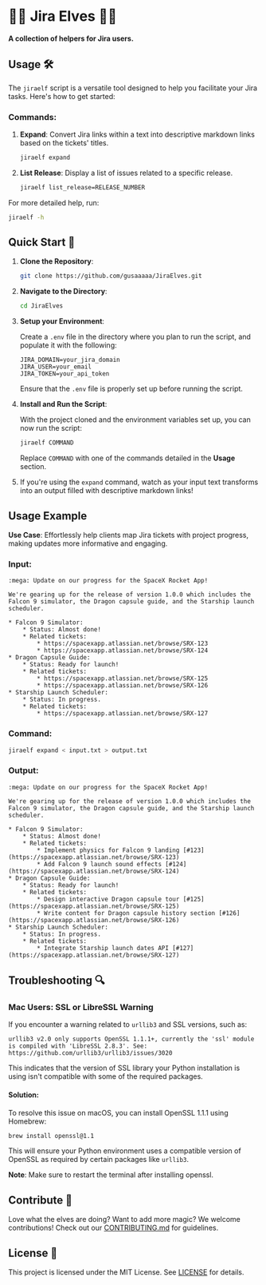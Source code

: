 # 🧝‍♂️ Jira Elves 🧝‍♀️

**A collection of helpers for Jira users.**

## Usage 🛠️

The `jiraelf` script is a versatile tool designed to help you facilitate your Jira tasks. Here's how to get started:

### Commands:

1. **Expand**: Convert Jira links within a text into descriptive markdown links based on the tickets' titles.

   ```bash
   jiraelf expand
   ```

2. **List Release**: Display a list of issues related to a specific release.

   ```bash
   jiraelf list_release=RELEASE_NUMBER
   ```

For more detailed help, run:

```bash
jiraelf -h
```

## Quick Start 🚀

1. **Clone the Repository**:

   ```bash
   git clone https://github.com/gusaaaaa/JiraElves.git
   ```

2. **Navigate to the Directory**:

   ```bash
   cd JiraElves
   ```

3. **Setup your Environment**:

   Create a `.env` file in the directory where you plan to run the script, and populate it with the following:

   ```
   JIRA_DOMAIN=your_jira_domain
   JIRA_USER=your_email
   JIRA_TOKEN=your_api_token
   ```

   Ensure that the `.env` file is properly set up before running the script.

4. **Install and Run the Script**:

   With the project cloned and the environment variables set up, you can now run the script:

   ```bash
   jiraelf COMMAND
   ```

   Replace `COMMAND` with one of the commands detailed in the **Usage** section.

5. If you're using the `expand` command, watch as your input text transforms into an output filled with descriptive markdown links!

## Usage Example

**Use Case**: Effortlessly help clients map Jira tickets with project progress, making updates more informative and engaging.

### Input:

```
:mega: Update on our progress for the SpaceX Rocket App!

We're gearing up for the release of version 1.0.0 which includes the Falcon 9 simulator, the Dragon capsule guide, and the Starship launch scheduler.

* Falcon 9 Simulator:
    * Status: Almost done!
    * Related tickets:
        * https://spacexapp.atlassian.net/browse/SRX-123
        * https://spacexapp.atlassian.net/browse/SRX-124
* Dragon Capsule Guide:
    * Status: Ready for launch!
    * Related tickets:
        * https://spacexapp.atlassian.net/browse/SRX-125
        * https://spacexapp.atlassian.net/browse/SRX-126
* Starship Launch Scheduler:
    * Status: In progress.
    * Related tickets:
        * https://spacexapp.atlassian.net/browse/SRX-127
```

### Command:

```bash
jiraelf expand < input.txt > output.txt
```

### Output:

```
:mega: Update on our progress for the SpaceX Rocket App!

We're gearing up for the release of version 1.0.0 which includes the Falcon 9 simulator, the Dragon capsule guide, and the Starship launch scheduler.

* Falcon 9 Simulator:
    * Status: Almost done!
    * Related tickets:
        * Implement physics for Falcon 9 landing [#123](https://spacexapp.atlassian.net/browse/SRX-123)
        * Add Falcon 9 launch sound effects [#124](https://spacexapp.atlassian.net/browse/SRX-124)
* Dragon Capsule Guide:
    * Status: Ready for launch!
    * Related tickets:
        * Design interactive Dragon capsule tour [#125](https://spacexapp.atlassian.net/browse/SRX-125)
        * Write content for Dragon capsule history section [#126](https://spacexapp.atlassian.net/browse/SRX-126)
* Starship Launch Scheduler:
    * Status: In progress.
    * Related tickets:
        * Integrate Starship launch dates API [#127](https://spacexapp.atlassian.net/browse/SRX-127)
```

## Troubleshooting 🔍

### Mac Users: SSL or LibreSSL Warning

If you encounter a warning related to `urllib3` and SSL versions, such as:

```
urllib3 v2.0 only supports OpenSSL 1.1.1+, currently the 'ssl' module is compiled with 'LibreSSL 2.8.3'. See: https://github.com/urllib3/urllib3/issues/3020
```

This indicates that the version of SSL library your Python installation is using isn't compatible with some of the required packages.

#### Solution:

To resolve this issue on macOS, you can install OpenSSL 1.1.1 using Homebrew:

```bash
brew install openssl@1.1
```

This will ensure your Python environment uses a compatible version of OpenSSL as required by certain packages like `urllib3`.

**Note**: Make sure to restart the terminal after installing openssl.

## Contribute 🤝

Love what the elves are doing? Want to add more magic? We welcome contributions! Check out our [CONTRIBUTING.md](CONTRIBUTING.md) for guidelines.

## License 📜

This project is licensed under the MIT License. See [LICENSE](LICENSE.txt) for details.
